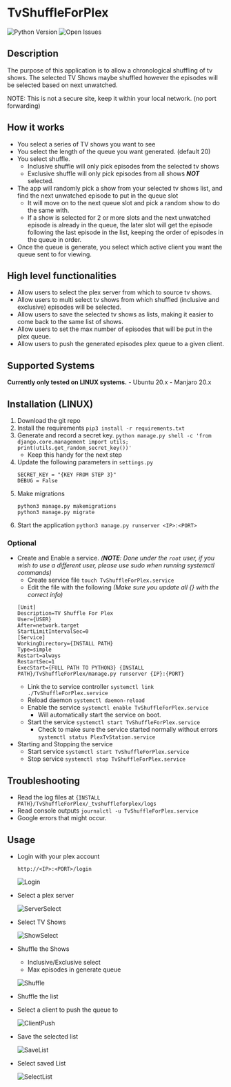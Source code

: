 # TvShuffleForPlex
![Python Version](https://img.shields.io/badge/Python-3.8-blue)
![Open Issues](https://img.shields.io/github/issues/sharmaanupam106/PlexTvStation)

## Description
The purpose of this application is to allow a chronological shuffling of tv shows.
The selected TV Shows maybe shuffled however the episodes will be selected based on next unwatched.

NOTE: This is not a secure site, keep it within your local network. (no port forwarding)

## How it works
- You select a series of TV shows you want to see
- You select the length of the queue you want generated. (default 20)
- You select shuffle.
    - Inclusive shuffle will only pick episodes from the selected tv shows
    - Exclusive shuffle will only pick episodes from all shows **_NOT_** selected.
- The app will randomly pick a show from your selected tv shows list, and find the next unwatched episode to put in the queue slot
    - It will move on to the next queue slot and pick a random show to do the same with.
    - If a show is selected for 2 or more slots and the next unwatched episode is already in the queue, the later slot will get the episode following the last episode in the list, keeping the order of episodes in the queue in order.
- Once the queue is generate, you select which active client you want the queue sent to for viewing.

## High level functionalities
- Allow users to select the plex server from which to source tv shows.
- Allow users to multi select tv shows from which shuffled (inclusive and exclusive) episodes will be selected.
- Allow users to save the selected tv shows as lists, making it easier to come back to the same list of shows.
- Allow users to set the max number of episodes that will be put in the plex queue.
- Allow users to push the generated episodes plex queue to a given client.

## Supported Systems
**Currently only tested on LINUX systems.** - Ubuntu 20.x - Manjaro 20.x

## Installation **(LINUX)**

1. Download the git repo
2. Install the requirements
    `pip3 install -r requirements.txt`
3. Generate and record a secret key. `python manage.py shell -c 'from django.core.management import utils; print(utils.get_random_secret_key())'`
    - Keep this handy for the next step
4. Update the following parameters in `settings.py`
   ```
   SECRET_KEY = "{KEY FROM STEP 3}"
   DEBUG = False
   ```
5. Make migrations
    ```
    python3 manage.py makemigrations
    python3 manage.py migrate
    ```
6. Start the application
    `python3 manage.py runserver <IP>:<PORT>`

### Optional
- Create and Enable a service. _(**NOTE**: Done under the `root` user, if you wish to use a different user, please use sudo when running systemctl commands)_
    - Create service file `touch TvShuffleForPlex.service`
    - Edit the file with the following _(Make sure you update all {} with the correct info)_
    ```
    [Unit]
    Description=TV Shuffle For Plex
    User={USER}
    After=network.target
    StartLimitIntervalSec=0
    [Service]
    WorkingDirectory={INSTALL PATH}
    Type=simple
    Restart=always
    RestartSec=1
    ExecStart={FULL PATH TO PYTHON3} {INSTALL PATH}/TvShuffleForPlex/manage.py runserver {IP}:{PORT}
    ```
    - Link the to service controller `systemctl link ./TvShuffleForPlex.service`
    - Reload daemon `systemctl daemon-reload`
    - Enable the service `systemctl enable TvShuffleForPlex.service`
        - Will automatically start the service on boot.
    - Start the service `systemctl start TvShuffleForPlex.service`
        - Check to make sure the service started normally without errors `systemctl status PlexTvStation.service`
- Starting and Stopping the service
    - Start service `systemctl start TvShuffleForPlex.service`
    - Stop service `systemctl stop TvShuffleForPlex.service`
## Troubleshooting
- Read the log files at `{INSTALL PATH}/TvShuffleForPlex/_tvshuffleforplex/logs`
- Read console outputs `journalctl -u TvShuffleForPlex.service`
- Google errors that might occur.

## Usage
- Login with your plex account
    ```
    http://<IP>:<PORT>/login
    ```
    
    ![Login](https://user-images.githubusercontent.com/50554850/103911884-97807880-50d4-11eb-99d7-dee320f46cb7.gif)
- Select a plex server
    
    ![ServerSelect](https://user-images.githubusercontent.com/50554850/103912591-79ffde80-50d5-11eb-97b7-4d3a850283b7.gif)
- Select TV Shows
    
    ![ShowSelect](https://user-images.githubusercontent.com/50554850/103912593-7a987500-50d5-11eb-91ee-f2dc50db36dc.gif)
- Shuffle the Shows
    - Inclusive/Exclusive select
    - Max episodes in generate queue
    
    ![Shuffle](https://user-images.githubusercontent.com/50554850/103912594-7a987500-50d5-11eb-8ee9-8a1d88e5e7db.gif)
- Shuffle the list
- Select a client to push the queue to
    
    ![ClientPush](https://user-images.githubusercontent.com/50554850/103912584-78ceb180-50d5-11eb-910f-2d689eaf6c61.gif)
- Save the selected list
    
    ![SaveList](https://user-images.githubusercontent.com/50554850/103912586-79674800-50d5-11eb-8f4a-35a8d4f86920.gif)
- Select saved List
    
    ![SelectList](https://user-images.githubusercontent.com/50554850/103912589-79ffde80-50d5-11eb-8967-2df0f4d9c77e.gif)
